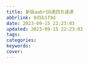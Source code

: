 ```yaml
---
title: 新版aabrSD递四方速递
abbrlink: 8d5b1f9d
date: 2023-09-15 22:23:03
updated: 2023-09-15 22:23:03
tags:
categories:
keywords:
cover:
---
```


